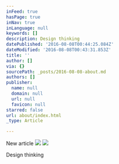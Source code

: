 ```yaml
---
inFeed: true
hasPage: true
inNav: true
inLanguage: null
keywords: []
description: Design thinking
datePublished: '2016-08-08T00:44:25.084Z'
dateModified: '2016-08-08T00:43:31.853Z'
title: ''
author: []
via: {}
sourcePath: _posts/2016-08-08-about.md
authors: []
publisher:
  name: null
  domain: null
  url: null
  favicon: null
starred: false
url: about/index.html
_type: Article

---
```

New article
![](https://the-grid-user-content.s3-us-west-2.amazonaws.com/2d803118-9c17-46f4-a284-69f6f0cf3acc.png)
![](https://the-grid-user-content.s3-us-west-2.amazonaws.com/7e684f1f-30db-42d3-a376-b11668d1b0b2.png)

Design thinking